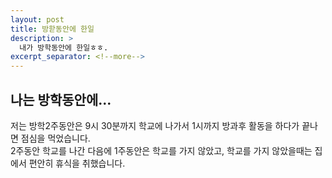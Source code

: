 ```yaml
---
layout: post
title: 방핟동안에 한일
description: >
  내가 방학동안에 한일ㅎㅎ.
excerpt_separator: <!--more-->
---
```


## 나는 방학동안에...

저는 방학2주동안은 9시 30분까지 학교에 나가서 1시까지 방과후 활동을 하다가 끝나면 점심을 먹었습니다.<br>
2주동안 학교를 나간 다음에 1주동안은 학교를 가지 않았고,
학교를 가지 않았을때는 집에서 편안히 휴식을 취했습니다. 

[docs]: ../../docs/README.md
[tag]: http://www.minddust.com/post/tags-and-categories-on-github-pages/
